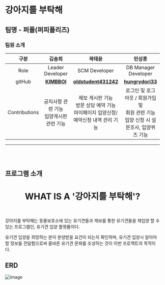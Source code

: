 # 강아지를 부탁해

## 팀명 - 퍼플(퍼피플리즈)


### 팀원 소개

<table style="width: 100%;">
    <thead>
        <tr>
            <th style="text-align: center; width: 5%;" >구분</th>
            <th style="text-align: center">김송희</th>
            <th style="text-align: center;">곽태윤</th>
            <th style="text-align: center">민상훈</th>
        </tr>
    </thead>
    <tbody>
        <tr>
            <td style="text-align: center"><span>Role</span></td>
            <td style="text-align: center"><span>Leader Developer</span></td>
            <td style="text-align: center"><span>SCM Developer</span></td>
            <td style="text-align: center"><span>DB Manager Developer</span></td>
        </tr>
        <tr>
            <td style="text-align: center"><span>gitHub</span></td>
            <td style="text-align: center"><a href="https://github.com/KIMBBOI"><strong>KIMBBOI</strong></a></td>
            <td style="text-align: center"><a href="https://github.com/oldstudent431242"><strong>oldstudent431242</strong></a></td>
            <td style="text-align: center"><a href="https://github.com/hungrydori33"><strong>hungrydori33</strong></a></td>
        </tr>
        <tr>
            <td style="text-align: center"><span>Contributions</span></td>
            <td style="text-align: center">
                <span>공지사항 관련 기능</span><br>
                <span>입양게시판 관련 기능</span><br>
            </td>
            <td style="text-align: center">
                <span>제보 게시판 기능</span><br>
                <span>방문 상담 예약 기능</span><br>
                <span>마이페이지 입양신청/예약신청 내역 관리 기능</span><br>
            </td>
            <td style="text-align: center">
                <span>로그인 및 로그아웃 / 회원가입 및</span><br>
                <span>회원 관련 기능</span><br>
                <span>입양 신청 시 설문조사, 입양퀴즈 기능</span><br>
            </td>
        </tr>
    </tbody>
</table>

<hr>

<br><br>

## 프로그램 소개

<h1 style="text-align:center;">WHAT IS A '강아지를 부탁해'?</h1>
<br>

<p>
강아지를 부탁해는
동물보호소에 있는 유기견들과 제보를 통한 유기견들을 재입양 할 수 있는 프로그램인,
유기견 입양 플랫폼이다.
</p>
<p>
유기견 입양을 희망하는 분이 분양받을 요건이 되는지 확인하며, 
유기견 입양시 알아야 할 정보를 전달함으로써 올바른 유기견 문화를 조성하는 것이
이번 프로젝트의 목적이다.
</p>

## ERD

![image](https://github.com/KIMBBOI/TEAM5/assets/142900456/394755ef-c6e2-4b6e-b69b-f5b84d6f8b59)
<br>

<br>
<br>








<br>
<br>

